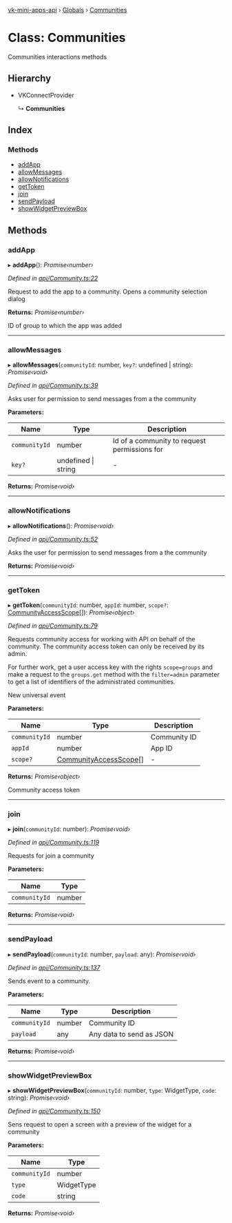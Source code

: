 [vk-mini-apps-api](../README.md) › [Globals](../globals.md) › [Communities](communities.md)

# Class: Communities

Communities interactions methods

## Hierarchy

* VKConnectProvider

  ↳ **Communities**

## Index

### Methods

* [addApp](communities.md#addapp)
* [allowMessages](communities.md#allowmessages)
* [allowNotifications](communities.md#allownotifications)
* [getToken](communities.md#gettoken)
* [join](communities.md#join)
* [sendPayload](communities.md#sendpayload)
* [showWidgetPreviewBox](communities.md#showwidgetpreviewbox)

## Methods

###  addApp

▸ **addApp**(): *Promise‹number›*

*Defined in [api/Community.ts:22](https://github.com/VKCOM/vk-mini-apps-api/blob/aa96c54/src/api/Community.ts#L22)*

Request to add the app to a community. Opens a community selection dialog

**Returns:** *Promise‹number›*

ID of group to which the app was added

___

###  allowMessages

▸ **allowMessages**(`communityId`: number, `key?`: undefined | string): *Promise‹void›*

*Defined in [api/Community.ts:39](https://github.com/VKCOM/vk-mini-apps-api/blob/aa96c54/src/api/Community.ts#L39)*

Asks user for permission to send messages from a the community

**Parameters:**

Name | Type | Description |
------ | ------ | ------ |
`communityId` | number | Id of a community to request permissions for |
`key?` | undefined &#124; string | - |

**Returns:** *Promise‹void›*

___

###  allowNotifications

▸ **allowNotifications**(): *Promise‹void›*

*Defined in [api/Community.ts:52](https://github.com/VKCOM/vk-mini-apps-api/blob/aa96c54/src/api/Community.ts#L52)*

Asks the user for permission to send messages from a the community

**Returns:** *Promise‹void›*

___

###  getToken

▸ **getToken**(`communityId`: number, `appId`: number, `scope?`: [CommunityAccessScope](../globals.md#communityaccessscope)[]): *Promise‹object›*

*Defined in [api/Community.ts:79](https://github.com/VKCOM/vk-mini-apps-api/blob/aa96c54/src/api/Community.ts#L79)*

Requests community access for working with API on behalf of the community.
The community access token can only be received by its admin.

For further work, get a user access key with the rights `scope=groups`
and make a request to the `groups.get` method with the `filter=admin`
parameter to get a list of identifiers of the administrated communities.

New universal event

**Parameters:**

Name | Type | Description |
------ | ------ | ------ |
`communityId` | number | Community ID |
`appId` | number | App ID |
`scope?` | [CommunityAccessScope](../globals.md#communityaccessscope)[] | - |

**Returns:** *Promise‹object›*

Community access token

___

###  join

▸ **join**(`communityId`: number): *Promise‹void›*

*Defined in [api/Community.ts:119](https://github.com/VKCOM/vk-mini-apps-api/blob/aa96c54/src/api/Community.ts#L119)*

Requests for join a community

**Parameters:**

Name | Type |
------ | ------ |
`communityId` | number |

**Returns:** *Promise‹void›*

___

###  sendPayload

▸ **sendPayload**(`communityId`: number, `payload`: any): *Promise‹void›*

*Defined in [api/Community.ts:137](https://github.com/VKCOM/vk-mini-apps-api/blob/aa96c54/src/api/Community.ts#L137)*

Sends event to a community.

**Parameters:**

Name | Type | Description |
------ | ------ | ------ |
`communityId` | number | Community ID |
`payload` | any | Any data to send as JSON  |

**Returns:** *Promise‹void›*

___

###  showWidgetPreviewBox

▸ **showWidgetPreviewBox**(`communityId`: number, `type`: WidgetType, `code`: string): *Promise‹void›*

*Defined in [api/Community.ts:150](https://github.com/VKCOM/vk-mini-apps-api/blob/aa96c54/src/api/Community.ts#L150)*

Sens request to open a screen with a preview of the widget for a
community

**Parameters:**

Name | Type |
------ | ------ |
`communityId` | number |
`type` | WidgetType |
`code` | string |

**Returns:** *Promise‹void›*
